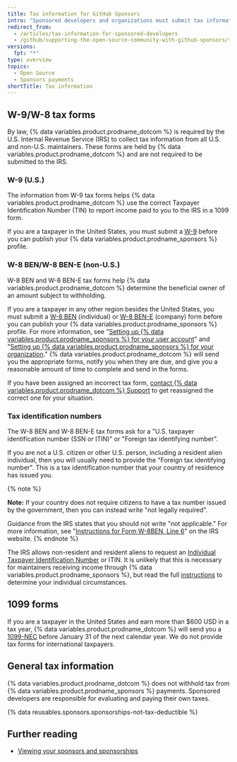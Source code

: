 ```yaml
---
title: Tax information for GitHub Sponsors
intro: "Sponsored developers and organizations must submit tax information to {% data variables.product.prodname_dotcom %} and are responsible for evaluating and paying their own taxes."
redirect_from:
  - /articles/tax-information-for-sponsored-developers
  - /github/supporting-the-open-source-community-with-github-sponsors/tax-information-for-sponsored-developers
versions:
  fpt: "*"
type: overview
topics:
  - Open Source
  - Sponsors payments
shortTitle: Tax information
---
```


## W-9/W-8 tax forms

By law, {% data variables.product.prodname_dotcom %} is required by the U.S. Internal Revenue Service (IRS) to collect tax information from all U.S. and non-U.S. maintainers. These forms are held by {% data variables.product.prodname_dotcom %} and are not required to be submitted to the IRS.

### W-9 (U.S.)

The information from W-9 tax forms helps {% data variables.product.prodname_dotcom %} use the correct Taxpayer Identification Number (TIN) to report income paid to you to the IRS in a 1099 form.

If you are a taxpayer in the United States, you must submit a [W-9](https://www.irs.gov/forms-pubs/about-form-w-9) before you can publish your {% data variables.product.prodname_sponsors %} profile.

### W-8 BEN/W-8 BEN-E (non-U.S.)

W-8 BEN and W-8 BEN-E tax forms help {% data variables.product.prodname_dotcom %} determine the beneficial owner of an amount subject to withholding.

If you are a taxpayer in any other region besides the United States, you must submit a [W-8 BEN](https://www.irs.gov/pub/irs-pdf/fw8ben.pdf) (individual) or [W-8 BEN-E](https://www.irs.gov/forms-pubs/about-form-w-8-ben-e) (company) form before you can publish your {% data variables.product.prodname_sponsors %} profile. For more information, see "[Setting up {% data variables.product.prodname_sponsors %} for your user account](/sponsors/receiving-sponsorships-through-github-sponsors/setting-up-github-sponsors-for-your-user-account#submitting-your-tax-information)" and "[Setting up {% data variables.product.prodname_sponsors %} for your organization](/sponsors/receiving-sponsorships-through-github-sponsors/setting-up-github-sponsors-for-your-organization#submitting-your-tax-information)." {% data variables.product.prodname_dotcom %} will send you the appropriate forms, notify you when they are due, and give you a reasonable amount of time to complete and send in the forms.

If you have been assigned an incorrect tax form, [contact {% data variables.product.prodname_dotcom %} Support](https://support.github.com/contact?form%5Bsubject%5D=GitHub%20Sponsors:%20tax%20form&tags=sponsors) to get reassigned the correct one for your situation.

### Tax identification numbers

The W-8 BEN and W-8 BEN-E tax forms ask for a "U.S. taxpayer identification number (SSN or ITIN)" or "Foreign tax identifying number".

If you are not a U.S. citizen or other U.S. person, including a resident alien individual, then you will usually need to provide the "Foreign tax identifying number". This is a tax identification number that your country of residence has issued you.

{% note %}

**Note:** If your country does not require citizens to have a tax number issued by the government, then you can instead write "not legally required".

Guidance from the IRS states that you should not write "not applicable." For more information, see "[Instructions for Form W-8BEN, Line 6](https://www.irs.gov/instructions/iw8ben#idm139867098922656)" on the IRS website.
{% endnote %}

The IRS allows non-resident and resident aliens to request an [Individual Taxpayer Identification Number](https://www.irs.gov/individuals/international-taxpayers/taxpayer-identification-numbers-tin#itin) or ITIN. It is unlikely that this is necessary for maintainers receiving income through {% data variables.product.prodname_sponsors %}, but read the full [instructions](https://www.irs.gov/pub/irs-pdf/iw8ben.pdf) to determine your individual circumstances.

## 1099 forms

If you are a taxpayer in the United States and earn more than $600 USD in a tax year, {% data variables.product.prodname_dotcom %} will send you a [1099-NEC](https://www.irs.gov/forms-pubs/about-form-1099-nec) before January 31 of the next calendar year. We do not provide tax forms for international taxpayers.

## General tax information

{% data variables.product.prodname_dotcom %} does not withhold tax from {% data variables.product.prodname_sponsors %} payments. Sponsored developers are responsible for evaluating and paying their own taxes.

{% data reusables.sponsors.sponsorships-not-tax-deductible %}

## Further reading

- [Viewing your sponsors and sponsorships](/sponsors/receiving-sponsorships-through-github-sponsors/viewing-your-sponsors-and-sponsorships)
